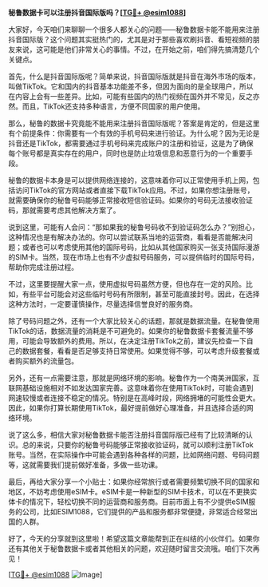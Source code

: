 **秘鲁数据卡可以注册抖音国际版吗？[[TG💪+ @esim1088](https://t.me/s/esim1088)]**

大家好，今天咱们来聊聊一个很多人都关心的问题——秘鲁数据卡能不能用来注册抖音国际版？这个问题其实挺热门的，尤其是对于那些喜欢刷抖音、看短视频的朋友来说，这可能是他们非常关心的事情。不过，在开始之前，咱们得先搞清楚几个关键点。

首先，什么是抖音国际版呢？简单来说，抖音国际版就是抖音在海外市场的版本，叫做TikTok。它和国内的抖音基本功能差不多，但因为面向的是全球用户，所以在内容上会有一些差异。比如，可能有些国内的热门视频在国外并不常见，反之亦然。而且，TikTok还支持多种语言，方便不同国家的用户使用。

那么，秘鲁的数据卡究竟能不能用来注册抖音国际版呢？答案是肯定的，但是这里有个前提条件：你需要有一个有效的手机号码来进行验证。为什么呢？因为无论是抖音还是TikTok，都需要通过手机号码来完成账户的注册和验证，这是为了确保每个账号都是真实存在的用户，同时也是防止垃圾信息和恶意行为的一个重要手段。

秘鲁的数据卡本身是可以提供网络连接的，这意味着你可以正常使用手机上网，包括访问TikTok的官方网站或者直接下载TikTok应用。不过，如果你想注册账号，就需要确保你的秘鲁号码能够正常接收短信验证码。如果你的号码无法接收验证码，那就需要考虑其他解决方案了。

说到这里，可能有人会问：“那如果我的秘鲁号码收不到验证码怎么办？”别担心，这种情况也是有解决办法的。你可以尝试联系当地的运营商，看看是否能解决问题；或者也可以考虑使用其他的国际号码，比如从其他国家购买一张支持国际漫游的SIM卡。当然，现在市场上也有不少虚拟号码服务，可以提供临时的国际号码，帮助你完成注册过程。

不过，这里要提醒大家一点，使用虚拟号码虽然方便，但也存在一定的风险。比如，有些平台可能会对这些临时号码有所限制，甚至可能直接封号。因此，在选择这种方法时，一定要谨慎操作，尽量选择信誉良好的服务商。

除了号码问题之外，还有一个大家比较关心的话题，那就是数据流量。在秘鲁使用TikTok的话，数据流量的消耗是不可避免的。如果你的秘鲁数据卡套餐流量不够用，可能会导致额外的费用。所以，在决定注册TikTok之前，建议先检查一下自己的数据套餐，看看是否足够支持日常使用。如果觉得不够，可以考虑升级套餐或者购买额外的流量包。

另外，还有一点需要注意，那就是网络环境的影响。秘鲁作为一个南美洲国家，互联网基础设施相对不如发达国家完善。这意味着你在使用TikTok时，可能会遇到网速较慢或者连接不稳定的情况。特别是在高峰时段，网络拥堵的可能性会更大。因此，如果你打算长期使用TikTok，最好提前做好心理准备，并且选择合适的网络环境。

说了这么多，相信大家对秘鲁数据卡能否注册抖音国际版已经有了比较清晰的认识。总的来说，只要你的秘鲁号码能够正常接收验证码，就可以顺利注册TikTok账号。当然，在实际操作中可能会遇到各种各样的问题，比如网络问题、号码问题等，这就需要我们提前做好准备，多做一些功课。

最后，再给大家分享一个小贴士：如果你经常旅行或者需要频繁切换不同的国家和地区，不妨考虑使用eSIM卡。eSIM卡是一种新型的SIM卡技术，可以在不更换实体卡的情况下，轻松切换不同的运营商和服务商。目前市面上有不少提供eSIM服务的公司，比如ESIM1088，它们提供的产品和服务都非常便捷，非常适合经常出国的人群。

好了，今天的分享就到这里啦！希望这篇文章能帮到正在纠结的小伙伴们。如果你还有其他关于秘鲁数据卡或者其他相关的问题，欢迎随时留言交流哦。咱们下次再见！

[[TG💪+ @esim1088](https://t.me/s/esim1088) ![Image](https://i.postimg.cc/4NQfJmqS/Snipaste-2025-05-13-00-14-12.png)]